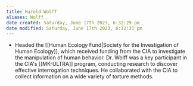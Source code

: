 ```yaml
---
title: Harold Wolff
aliases: Wolff
date created: Saturday, June 17th 2023, 6:32:29 pm
date modified: Saturday, June 17th 2023, 6:32:31 pm
---
```

- Headed the [[Human Ecology Fund|Society for the Investigation of Human Ecology]], which received funding from the CIA to investigate the manipulation of human behavior. Dr. Wolff was a key participant in the CIA's [[MK-ULTRA]] program, conducting research to discover effective interrogation techniques. He collaborated with the CIA to collect information on a wide variety of torture methods.